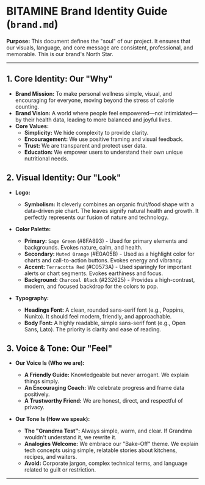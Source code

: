 
# **BITAMINE Brand Identity Guide (`brand.md`)**

**Purpose:** This document defines the "soul" of our project. It ensures that our visuals, language, and core message are consistent, professional, and memorable. This is our brand's North Star.

---

## **1. Core Identity: Our "Why"**

*   **Brand Mission:** To make personal wellness simple, visual, and encouraging for everyone, moving beyond the stress of calorie counting.
*   **Brand Vision:** A world where people feel empowered—not intimidated—by their health data, leading to more balanced and joyful lives.
*   **Core Values:**
    *   **Simplicity:** We hide complexity to provide clarity.
    *   **Encouragement:** We use positive framing and visual feedback.
    *   **Trust:** We are transparent and protect user data.
    *   **Education:** We empower users to understand their own unique nutritional needs.

## **2. Visual Identity: Our "Look"**

*   **Logo:**
    
    *   **Symbolism:** It cleverly combines an organic fruit/food shape with a data-driven pie chart. The leaves signify natural health and growth. It perfectly represents our fusion of nature and technology.

*   **Color Palette:**
    *   **Primary:** `Sage Green` (#8FA893) - Used for primary elements and backgrounds. Evokes nature, calm, and health.
    *   **Secondary:** `Muted Orange` (#E0A05B) - Used as a highlight color for charts and call-to-action buttons. Evokes energy and vibrancy.
    *   **Accent:** `Terracotta Red` (#C0573A) - Used sparingly for important alerts or chart segments. Evokes earthiness and focus.
    *   **Background:** `Charcoal Black` (#232625) - Provides a high-contrast, modern, and focused backdrop for the colors to pop.

*   **Typography:**
    *   **Headings Font:** A clean, rounded sans-serif font (e.g., Poppins, Nunito). It should feel modern, friendly, and approachable.
    *   **Body Font:** A highly readable, simple sans-serif font (e.g., Open Sans, Lato). The priority is clarity and ease of reading.

## **3. Voice & Tone: Our "Feel"**

*   **Our Voice Is (Who we are):**
    *   **A Friendly Guide:** Knowledgeable but never arrogant. We explain things simply.
    *   **An Encouraging Coach:** We celebrate progress and frame data positively.
    *   **A Trustworthy Friend:** We are honest, direct, and respectful of privacy.

*   **Our Tone Is (How we speak):**
    *   **The "Grandma Test":** Always simple, warm, and clear. If Grandma wouldn't understand it, we rewrite it.
    *   **Analogies Welcome:** We embrace our "Bake-Off" theme. We explain tech concepts using simple, relatable stories about kitchens, recipes, and waiters.
    *   **Avoid:** Corporate jargon, complex technical terms, and language related to guilt or restriction.

***
